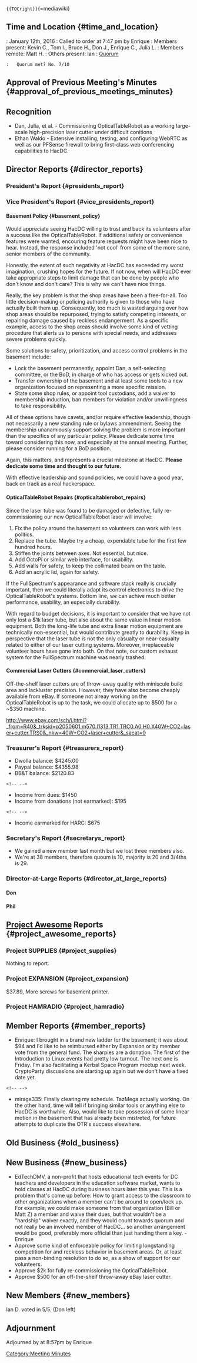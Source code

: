 `{{TOCright}}`{=mediawiki}

## Time and Location {#time_and_location}

:   January 12th, 2016
:   Called to order at 7:47 pm by Enrique
:   Members present: Kevin C., Tom I., Bruce H., Don J., Enrique C.,
    Julia L.
:   Members remote: Matt H.
:   Others present: Ian
:   [Quorum](Quorum)

    :   Quorum met? No. 7/10

## Approval of Previous Meeting's Minutes {#approval_of_previous_meetings_minutes}

## Recognition

-   Dan, Julia, et al. - Commissioning OpticalTableRobot as a working
    large-scale high-precision laser cutter under difficult conitions
-   Ethan Waldo - Extensive installing, testing, and configuring WebRTC
    as well as our PFSense firewall to bring first-class web
    conferencing capabilities to HacDC.

## Director Reports {#director_reports}

### President's Report {#presidents_report}

### Vice President's Report {#vice_presidents_report}

#### Basement Policy {#basement_policy}

Would appreciate seeing HacDC willing to trust and back its volunteers
after a success like the OpticalTableRobot. If additional safety or
convenience features were wanted, encouring feature requests might have
been nice to hear. Instead, the response included 'not cool' from some
of the more sane, senior members of the community.

Honestly, the extent of such negativity at HacDC has exceeded my worst
imagination, crushing hopes for the future. If not now, when will HacDC
ever take appropriate steps to limit damage that can be done by people
who don't know and don't care? This is why we can't have nice things.

Really, the key problem is that the shop areas have been a free-for-all.
Too little decision-making or policing authority is given to those who
have actually built them up. Consequently, too much is wasted arguing
over how shop areas should be repurposed, trying to satisfy competing
interests, or repairing damage caused by reckless endangerment. As a
specific example, access to the shop areas should involve some kind of
vetting procedure that alerts us to persons with special needs, and
addresses severe problems quickly.

Some solutions to safety, prioritization, and access control problems in
the basement include:

-   Lock the basement permanently, appoint Dan, a self-selecting
    committee, or the BoD, in charge of who has access or gets kicked
    out.
-   Transfer ownership of the basement and at least some tools to a new
    organization focused on representing a more specific mission.
-   State some shop rules, or appoint tool custodians, add a waiver to
    membership induction, ban members for violation and/or unwillingness
    to take responsibility.

All of these options have cavets, and/or require effective leadership,
though not necessarily a new standing rule or bylaws ammendment. Seeing
the membership unanamiously support solving the problem is more
important than the specifics of any particular policy. Please dedicate
some time toward considering this now, and especially at the annual
meeting. Further, please consider running for a BoD position.

Again, this matters, and represents a crucial milestone at HacDC.
**Please dedicate some time and thought to our future.**

With effective leadership and sound policies, we could have a good year,
back on track as a real hackerspace.

#### OpticalTableRobot Repairs {#opticaltablerobot_repairs}

Since the laser tube was found to be damaged or defective, fully
re-commissioning our new OpticalTableRobot laser will involve:

1.  Fix the policy around the basement so volunteers can work with less
    politics.
2.  Replace the tube. Maybe try a cheap, expendable tube for the first
    few hundred hours.
3.  Stiffen the joints between axes. Not essential, but nice.
4.  Add OctoPi or similar web interface, for usability.
5.  Add walls for safety, to keep the collimated beam on the table.
6.  Add an acrylic lid, again for safety.

If the FullSpectrum's appearance and software stack really is crucially
important, then we could literally adapt its control electronics to
drive the OpticalTableRobot's systems. Bottom line, we can achive much
better performance, usability, an especially durability.

With regard to budget decisions, it is important to consider that we
have not only lost a \$1k laser tube, but also about the same value in
linear motion equipment. Both the long-life tube and extra linear motion
equipment are technically non-essential, but would contribute greatly to
durability. Keep in perspective that the laser tube is not the only
casualty or near-casualty related to either of our laser cutting
systems. Moreover, irreplaceable volunteer hours have gone into both. On
that note, our custom exhaust system for the FullSpectrum machine was
nearly trashed.

#### Commercial Laser Cutters {#commercial_laser_cutters}

Off-the-shelf laser cutters are of throw-away quality with miniscule
build area and lackluster precision. However, they have also become
cheaply available from eBay. If someone not alreay working on the
OpticalTableRobot is up to the task, we could allocate up to \$500 for a
\~\$350 machine.

<http://www.ebay.com/sch/i.html?_from=R40&_trksid=p2050601.m570.l1313.TR1.TRC0.A0.H0.X40W+CO2+laser+cutter.TRS0&_nkw=40W+CO2+laser+cutter&_sacat=0>

### Treasurer's Report {#treasurers_report}

-   Dwolla balance: \$4245.00
-   Paypal balance: \$4355.98
-   BB&T balance: \$2120.83

```{=html}
<!-- -->
```
-   Income from dues: \$1450
-   Income from donations (not earmarked): \$195

```{=html}
<!-- -->
```
-   Income earmarked for HARC: \$675

### Secretary's Report {#secretarys_report}

-   We gained a new member last month but we lost three members also.
-   We're at 38 members, therefore quoum is 10, majority is 20 and
    3/4ths is 29.

### Director-at-Large Reports {#director_at_large_reports}

#### Don

#### Phil

## [Project Awesome](:Category:Project_Awesome) Reports {#project_awesome_reports}

### Project SUPPLIES {#project_supplies}

Nothing to report.

### Project EXPANSION {#project_expansion}

\$37.89, More screws for basement printer.

### Project HAMRADIO {#project_hamradio}

## Member Reports {#member_reports}

-   Enrique: I brought in a brand new ladder for the basement; it was
    about \$94 and I'd like to be reimbursed either by Expansion or by
    member vote from the general fund. The sharpies are a donation. The
    first of the Introduction to Linux events had pretty low turnout.
    The next one is Friday. I'm also facilitating a Kerbal Space Program
    meetup next week. CryptoParty discussions are starting up again but
    we don't have a fixed date yet.

```{=html}
<!-- -->
```
-   mirage335: Finally clearing my schedule. TazMega actually working.
    On the other hand, time will tell if bringing similar tools or
    anything else to HacDC is worthwhile. Also, would like to take
    possession of some linear motion in the basement that has already
    been mistreted, for future attempts to duplicate the OTR's success
    elsewhere.

## Old Business {#old_business}

## New Business {#new_business}

-   EdTechDMV, a non-profit that hosts educational tech events for DC
    teachers and developers in the education software market, wants to
    hold classes at HacDC during business hours later this year. This is
    a problem that's come up before: How to grant access to the
    classroom to other organizations when a member can't be around to
    open/lock up. For example, we could make someone from that
    organization (Bill or Matt Z) a member and waive their dues, but
    that wouldn't be a "hardship" waiver exactly, and they would count
    towards quorum and not really be an involved member of HacDC... so
    another arrangement would be good, preferably more official than
    just handing them a key. - Enrique
-   Approve some kind of enforceable policy for limiting longstanding
    competition for and reckless behavior in basement areas. Or, at
    least pass a non-binding resolution to do so, as a show of support
    for our volunteers.
-   Approve \$2k for fully re-commissioning the OpticalTableRobot.
-   Approve \$500 for an off-the-shelf throw-away eBay laser cutter.

## New Members {#new_members}

Ian D. voted in 5/5. (Don left)

## Adjournment

Adjourned by at 8:57pm by Enrique

[Category:Meeting Minutes](Category:Meeting_Minutes)
